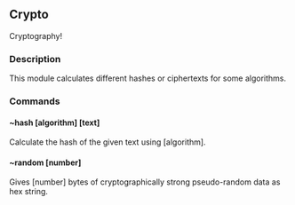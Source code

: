 ## Crypto

Cryptography!

### Description
This module calculates different hashes or ciphertexts for some algorithms.

### Commands

#### ~hash [algorithm] [text]
Calculate the hash of the given text using [algorithm].

#### ~random [number]
Gives [number] bytes of cryptographically strong pseudo-random data as hex string.


